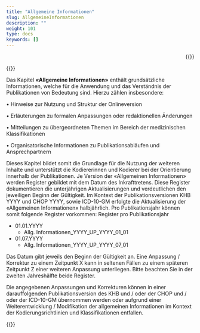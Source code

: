 ```yaml
---
title: "Allgemeine Informationen"
slug: AllgemeineInformationen
description: ""
weight: 101
type: docs
keywords: []
---
```


<p style="text-align: right;">{{<printButton>}}


{{<markdown>}} 
  
Das Kapitel **«Allgemeine Informationen»** enthält grundsätzliche Informationen, welche für die Anwendung und das Verständnis der Publikationen von Bedeutung sind. Hierzu zählen insbesondere:
  
  
•	Hinweise zur Nutzung und Struktur der Onlineversion
  
•	Erläuterungen zu formalen Anpassungen oder redaktionellen Änderungen
  
•	Mitteilungen zu übergeordneten Themen im Bereich der medizinischen Klassifikationen
  
•	Organisatorische Informationen zu Publikationsabläufen und Ansprechpartnern  
  
Dieses Kapitel bildet somit die Grundlage für die Nutzung der weiteren Inhalte und unterstützt die Kodiererinnen und Kodierer bei der Orientierung innerhalb der Publikationen.
Je Version der «Allgemeinen Informationen» werden Register gebildet mit dem Datum des Inkrafttretens. 
Diese Register dokumentieren die unterjährigen Aktualisierungen und verdeutlichen den jeweiligen Beginn der Gültigkeit.
Im Kontext der Publikationsversionen KHB YYYY und CHOP YYYY, sowie ICD-10-GM erfolgte die Aktualisierung der «Allgemeinen Informationen» halbjährlich. 
Pro Publikationsjahr können somit folgende Register vorkommen:
Register pro Publikationsjahr
    
<body>
    <ul>
        <li>01.01.YYYY
            <ul>
                <li>Allg. Informationen_YYYY_UP_YYYY_01_01</li>
            </ul>
        </li>
        <li>01.07.YYYY
            <ul>
                <li>Allg. Informationen_YYYY_UP_YYYY_07_01</li>
            </ul>
        </li>
    </ul>
</body>


Das Datum gibt jeweils den Beginn der Gültigkeit an. Eine Anpassung / Korrektur zu einem Zeitpunkt X kann in seltenen Fällen zu einem späteren Zeitpunkt Z einer weiteren Anpassung unterliegen. Bitte beachten Sie in der zweiten Jahreshälfte beide Register. 

Die angegebenen Anpassungen und Korrekturen können in einer darauffolgenden Publikationsversion des KHB und / oder der CHOP und / oder der ICD-10-GM übernommen werden oder aufgrund einer Weiterentwicklung / Modifikation der allgemeinen Informationen im Kontext der Kodierungsrichtlinien und Klassifikationen entfallen.



{{</markdown>}}
